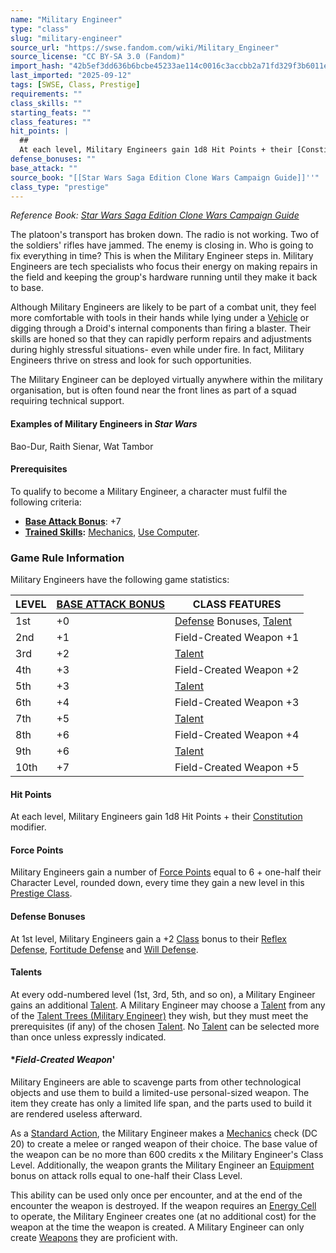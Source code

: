 ```yaml
---
name: "Military Engineer"
type: "class"
slug: "military-engineer"
source_url: "https://swse.fandom.com/wiki/Military_Engineer"
source_license: "CC BY-SA 3.0 (Fandom)"
import_hash: "42b5ef3dd636b6bcbe45233ae114c0016c3accbb2a71fd329f3b6011e3b89419"
last_imported: "2025-09-12"
tags: [SWSE, Class, Prestige]
requirements: ""
class_skills: ""
starting_feats: ""
class_features: ""
hit_points: |
  ## 
  At each level, Military Engineers gain 1d8 Hit Points + their [Constitution](https://swse.fandom.com/wiki/Constitution) modifier.
defense_bonuses: ""
base_attack: ""
source_book: "[[Star Wars Saga Edition Clone Wars Campaign Guide]]''"
class_type: "prestige"
---
```

*Reference Book: [Star Wars Saga Edition Clone Wars Campaign Guide](https://swse.fandom.com/wiki/Star_Wars_Saga_Edition_Clone_Wars_Campaign_Guide)*

The platoon's transport has broken down. The radio is not working. Two of the soldiers' rifles have jammed. The enemy is closing in. Who is going to fix everything in time? This is when the Military Engineer steps in. Military Engineers are tech specialists who focus their energy on making repairs in the field and keeping the group's hardware running until they make it back to base.

Although Military Engineers are likely to be part of a combat unit, they feel more comfortable with tools in their hands while lying under a [Vehicle](https://swse.fandom.com/wiki/Vehicle) or digging through a Droid's internal components than firing a blaster. Their skills are honed so that they can rapidly perform repairs and adjustments during highly stressful situations- even while under fire. In fact, Military Engineers thrive on stress and look for such opportunities.

The Military Engineer can be deployed virtually anywhere within the military organisation, but is often found near the front lines as part of a squad requiring technical support.

#### **Examples of Military Engineers in *Star Wars***
Bao-Dur, Raith Sienar, Wat Tambor

#### **Prerequisites**
To qualify to become a Military Engineer, a character must fulfil the following criteria:
- **[Base Attack Bonus](https://swse.fandom.com/wiki/Base_Attack_Bonus)**: +7
- **[Trained Skills](https://swse.fandom.com/wiki/Trained_Skills):** [Mechanics](https://swse.fandom.com/wiki/Mechanics), [Use Computer](https://swse.fandom.com/wiki/Use_Computer).

### Game Rule Information
Military Engineers have the following game statistics:

| LEVEL | [BASE ATTACK BONUS](https://swse.fandom.com/wiki/BASE_ATTACK_BONUS) | CLASS FEATURES |
| --- | --- | --- |
| 1st | <nowiki>+0</nowiki> | [Defense](https://swse.fandom.com/wiki/Defense) Bonuses, [Talent](https://swse.fandom.com/wiki/Talent_Trees_(Military_Engineer)) |
| 2nd | <nowiki>+1</nowiki> | Field-Created Weapon +1 |
| 3rd | <nowiki>+2</nowiki> | [Talent](https://swse.fandom.com/wiki/Talent_Trees_(Military_Engineer)) |
| 4th | <nowiki>+3</nowiki> | Field-Created Weapon +2 |
| 5th | <nowiki>+3</nowiki> | [Talent](https://swse.fandom.com/wiki/Talent_Trees_(Military_Engineer)) |
| 6th | <nowiki>+4</nowiki> | Field-Created Weapon +3 |
| 7th | <nowiki>+5</nowiki> | [Talent](https://swse.fandom.com/wiki/Talent_Trees_(Military_Engineer)) |
| 8th | <nowiki>+6</nowiki> | Field-Created Weapon +4 |
| 9th | <nowiki>+6</nowiki> | [Talent](https://swse.fandom.com/wiki/Talent_Trees_(Military_Engineer)) |
| 10th | <nowiki>+7</nowiki> | Field-Created Weapon +5 |

#### **Hit Points**
At each level, Military Engineers gain 1d8 Hit Points + their [Constitution](https://swse.fandom.com/wiki/Constitution) modifier.

#### **Force Points**
Military Engineers gain a number of [Force Points](https://swse.fandom.com/wiki/Force_Points) equal to 6 + one-half their Character Level, rounded down, every time they gain a new level in this [Prestige Class](https://swse.fandom.com/wiki/Prestige_Class).

#### **Defense Bonuses**
At 1st level, Military Engineers gain a +2 [Class](https://swse.fandom.com/wiki/Class) bonus to their [Reflex Defense](https://swse.fandom.com/wiki/Reflex_Defense), [Fortitude Defense](https://swse.fandom.com/wiki/Fortitude_Defense) and [Will Defense](https://swse.fandom.com/wiki/Will_Defense).

#### **Talents**
At every odd-numbered level (1st, 3rd, 5th, and so on), a Military Engineer gains an additional [Talent](https://swse.fandom.com/wiki/Talent). A Military Engineer may choose a [Talent](https://swse.fandom.com/wiki/Talent) from any of the [Talent Trees (Military Engineer)](https://swse.fandom.com/wiki/Talent_Trees_(Military_Engineer)) they wish, but they must meet the prerequisites (if any) of the chosen [Talent](https://swse.fandom.com/wiki/Talent). No [Talent](https://swse.fandom.com/wiki/Talent) can be selected more than once unless expressly indicated.

#### **Field-Created Weapon*'
Military Engineers are able to scavenge parts from other technological objects and use them to build a limited-use personal-sized weapon. The item they create has only a limited life span, and the parts used to build it are rendered useless afterward.

As a [Standard Action](https://swse.fandom.com/wiki/Standard_Action), the Military Engineer makes a [Mechanics](https://swse.fandom.com/wiki/Mechanics) check (DC 20) to create a melee or ranged weapon of their choice. The base value of the weapon can be no more than 600 credits x the Military Engineer's Class Level. Additionally, the weapon grants the Military Engineer an [Equipment](https://swse.fandom.com/wiki/Equipment) bonus on attack rolls equal to one-half their Class Level.

This ability can be used only once per encounter, and at the end of the encounter the weapon is destroyed. If the weapon requires an [Energy Cell](https://swse.fandom.com/wiki/Energy_Cell) to operate, the Military Engineer creates one (at no additional cost) for the weapon at the time the weapon is created. A Military Engineer can only create [Weapons](https://swse.fandom.com/wiki/Weapons) they are proficient with.
